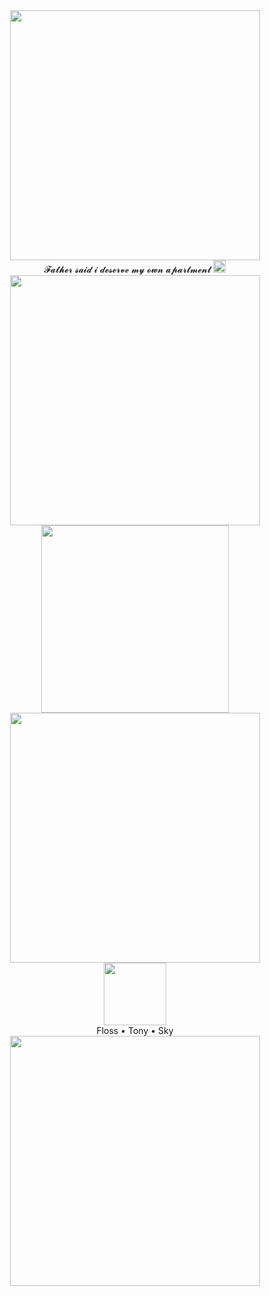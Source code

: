 <div align="center">
  <img width="400" src="https://64.media.tumblr.com/f3fccbdced66565141b7a7a6e682e586/890b530645504c2a-fe/s540x810/7265cf8698d8672b5c9ae1f368e9623f8d14399c.gifv" />
<div align="center">
  𝓕𝓪𝓽𝓱𝓮𝓻 𝓼𝓪𝓲𝓭 𝓲 𝓭𝓮𝓼𝓮𝓻𝓿𝓮 𝓶𝔂 𝓸𝔀𝓷 𝓪𝓹𝓪𝓻𝓽𝓶𝓮𝓷𝓽 
  <img width="20" src="https://64.media.tumblr.com/6b4e7babe7fa7381a4cc87e1fc9f18de/414e0ff2a8078496-4a/s250x400/978dddc69913f1f06bf8638b0d7fa9f4cddc7532.pnj"/>
<div align="center" />
  <img width="400" src="https://64.media.tumblr.com/eea79a11829815032b27eb20014627f7/e5ac2487a3a9fb2c-d9/s540x810/46e60a5d0d2894c09f14c71926091b58b9184e11.pnj" />
<div align="center">
  <img height="300" src="https://media1.tenor.com/m/bXvaTlQMqwUAAAAd/tea-gossip.gif"  />
<div align="center">
  <img width="400" src="https://wilardo.crd.co/assets/images/gallery05/90869520_original.png?v=ca679d09" />
<div align="center">
  <img height="100" src="https://64.media.tumblr.com/d44e440f578076307d14c99dfd66b2d6/26d4ceb31fb9538c-ac/s400x600/43e5ac56de529fc014fe8bcddbd6e2e39545abcb.pnj" />
<div align="center">
  Floss • Tony • Sky
<div align="center">
  <img width="400" src="https://64.media.tumblr.com/c55d52b2f2e7450b6522be9541f848f2/b47c4b5237d607a8-d0/s540x810/9b04d2228c9186501c68b12bc47e8ec7fad72c08.pnj" />
</div>
